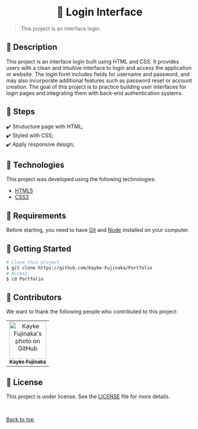 <h1 align="center">📃 Login Interface</h1>

>  This project is an interface login.

## :page_facing_up: Description

This project is an interface login built using HTML and CSS. It provides users with a clean and intuitive interface to login and access the application or website. The login form includes fields for username and password, and may also incorporate additional features such as password reset or account creation. The goal of this project is to practice building user interfaces for login pages and integrating them with back-end authentication systems.

## :dart: Steps ##

:heavy_check_mark: Strutucture page with HTML;\
:heavy_check_mark: Styled with CSS;\
:heavy_check_mark: Apply responsive design;

## 🚀 Technologies

This project was developed using the following technologies:

- [HTML5](https://developer.mozilla.org/pt-BR/docs/Web/HTML/Element/html/)  
- [CSS3](https://developer.mozilla.org/pt-BR/docs/Web/CSS)

## :closed_book: Requirements ##

Before starting, you need to have [Git](https://git-scm.com) and [Node](https://nodejs.org/en/) installed on your computer.

## :checkered_flag: Getting Started ##

```bash
# Clone this project
$ git clone https://github.com/Kayke-Fujinaka/Portfolio
# Access
$ cd Portfolio
```

## 🤝 Contributors

We want to thank the following people who contributed to this project:

<table>
  <tr>
    <td align="center">
      <a href="#">
        <img src="https://avatars.githubusercontent.com/u/98772000?s=400&u=80de9af672be7f75cc7a546838552cf63d5b82fe&v=4" width="100px;" alt="Kayke Fujinaka's photo on GitHub"/><br>
        <sub>
          <b>Kayke Fujinaka</b>
        </sub>
      </a>
    </td>
  </tr>
</table>

## 📝 License

This project is under license. See the [LICENSE](LICENSE.md) file for more details.

&#xa0;

<a href="#top">Back to top</a>

